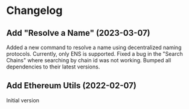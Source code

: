# Changelog

## Add "Resolve a Name" (2023-03-07)

Added a new command to resolve a name using decentralized naming protocols. Currently, only ENS is supported.
Fixed a bug in the "Search Chains" where searching by chain id was not working.
Bumped all dependencies to their latest versions.

## Add Ethereum Utils (2022-02-07)
Initial version
